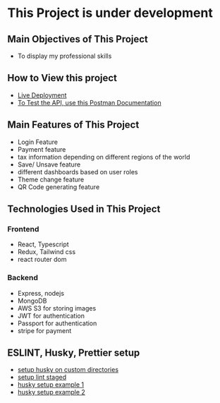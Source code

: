 # This Project is under development

## Main Objectives of This Project

* To display my professional skills

## How to View this project

* [Live Deployment](https://fullstack-ticket-sales-app.vercel.app/)
* [To Test the API, use this Postman Documentation](https://www.postman.com/speeding-resonance-761807/workspace/fullstack-ticket-sales-api-documentation/overview)

## Main Features of This Project

* Login Feature
* Payment feature
* tax information depending on different regions of the world
* Save/ Unsave feature
* different dashboards based on user roles
* Theme change feature
* QR Code generating feature

## Technologies Used in This Project

### Frontend

* React, Typescript
* Redux, Tailwind css
* react router dom

### Backend

* Express, nodejs
* MongoDB
* AWS S3 for storing images
* JWT for authentication
* Passport for authentication
* stripe for payment

## ESLINT, Husky, Prettier setup

* [setup husky on custom directories](https://scottsauber.com/2021/06/01/using-husky-git-hooks-and-lint-staged-with-nested-folders/)
* [setup lint staged](https://www.npmjs.com/package/lint-staged)
* [husky setup example 1](https://github.com/webpilot-ai/Webpilot)
* [husky setup example 2](https://github.com/bchiang7/v4)
